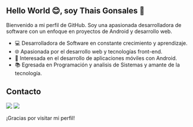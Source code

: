 ## Hello World 😊, soy Thais Gonsales 👋

Bienvenido a mi perfil de GitHub. Soy una apasionada desarrolladora de software con un enfoque en proyectos de Android y desarrollo web. 


- 💻 Desarrolladora de Software en constante crecimiento y aprendizaje.
- 🌐 Apasionada por el desarrollo web y tecnologías front-end.
- 📱 Interesada en el desarrollo de aplicaciones móviles con Android.
- 📚 Egresada en Programación y analisis de Sistemas y amante de la tecnología.

## Contacto

<div> 

  <a href="mailto:thaaisgonsales@gmail.com"><img src="https://img.shields.io/badge/-Gmail-%23FF0000?style=for-the-badge&logo=gmail&logoColor=white" target="_blank"></a>
  <a href="https://www.linkedin.com/in/thaisgonsales/" target="_blank"><img src="https://img.shields.io/badge/-LinkedIn-%230077B5?style=for-the-badge&logo=linkedin&logoColor=white" target="_blank"></a> 

</div>

¡Gracias por visitar mi perfil!
